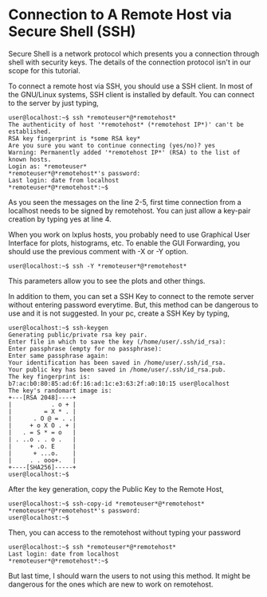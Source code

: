 # Connection to A Remote Host via Secure Shell (SSH)

Secure Shell is a network protocol which presents you a connection through shell with security keys. The details of the connection protocol isn't in our scope for this tutorial.

To connect a remote host via SSH, you should use a SSH client. In most of the GNU/Linux systems, SSH client is installed by default. You can connect to the server by just typing,

    user@localhost:~$ ssh *remoteuser*@*remotehost*
    The authenticity of host '*remotehost* (*remotehost IP*)' can't be established.
    RSA key fingerprint is *some RSA key*
    Are you sure you want to continue connecting (yes/no)? yes
    Warning: Permanently added '*remotehost IP*' (RSA) to the list of known hosts.
    Login as: *remoteuser*
    *remoteuser*@*remotehost*'s password:
    Last login: date from localhost
    *remoteuser*@*remotehost*:~$

As you seen the messages on the line 2-5, first time connection from a localhost needs to be signed by remotehost. You can just allow a key-pair creation by typing yes at line 4.

When you work on lxplus hosts, you probably need to use Graphical User Interface for plots, histograms, etc. To enable the GUI Forwarding, you should use the previous comment with -X or -Y option.

    user@localhost:~$ ssh -Y *remoteuser*@*remotehost*

This parameters allow you to see the plots and other things.

In addition to them, you can set a SSH Key to connect to the remote server without entering password everytime. But, this method can be dangerous to use and it is not suggested. In your pc, create a SSH Key by typing,

    user@localhost:~$ ssh-keygen
    Generating public/private rsa key pair.
    Enter file in which to save the key (/home/user/.ssh/id_rsa):
    Enter passphrase (empty for no passphrase):
    Enter same passphrase again:
    Your identification has been saved in /home/user/.ssh/id_rsa.
    Your public key has been saved in /home/user/.ssh/id_rsa.pub.
    The key fingerprint is:
    b7:ac:b0:80:85:ad:6f:16:ad:1c:e3:63:2f:a0:10:15 user@localhost
    The key's randomart image is:
    +---[RSA 2048]----+
    |           . o + |
    |         = X * . |
    |      . O @ = . .|
    |     + o X O . + |
    |   . = S * = o   |
    | . ..o . . o .   |
    |     + .o. E     |
    |      + ...o.    |
    |     . . ooo+.   |
    +----[SHA256]-----+
    user@localhost:~$

After the key generation, copy the Public Key to the Remote Host,

    user@localhost:~$ ssh-copy-id *remoteuser*@*remotehost*
    *remoteuser*@*remotehost*'s password:
    user@localhost:~$

Then, you can access to the remotehost without typing your password

    user@localhost:~$ ssh *remoteuser*@*remotehost*
    Last login: date from localhost
    *remoteuser*@*remotehost*:~$

But last time, I should warn the users to not using this method. It might be dangerous for the ones which are new to work on remotehost.
